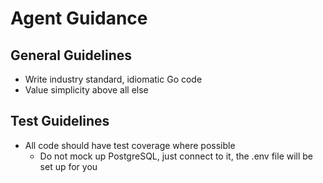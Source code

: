 # Agent Guidance

## General Guidelines

- Write industry standard, idiomatic Go code
- Value simplicity above all else

## Test Guidelines

- All code should have test coverage where possible
    - Do not mock up PostgreSQL, just connect to it, the .env file will be set up for you

